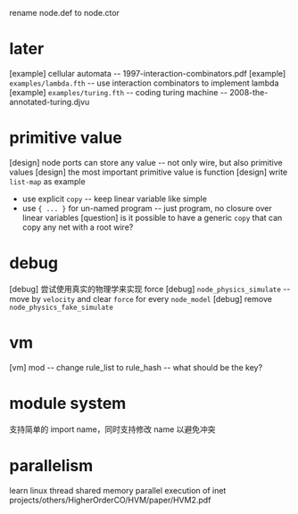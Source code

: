rename node.def to node.ctor

# later

[example] cellular automata -- 1997-interaction-combinators.pdf
[example] `examples/lambda.fth` -- use interaction combinators to implement lambda
[example] `examples/turing.fth` -- coding turing machine -- 2008-the-annotated-turing.djvu

# primitive value

[design] node ports can store any value -- not only wire, but also primitive values
[design] the most important primitive value is function
[design] write `list-map` as example
- use explicit `copy` -- keep linear variable like simple
- use `{ ... }` for un-named program -- just program, no closure over linear variables
[question] is it possible to have a generic `copy` that can copy any net with a root wire?

# debug

[debug] 尝试使用真实的物理学来实现 force
[debug] `node_physics_simulate` -- move by `velocity` and clear `force` for every `node_model`
[debug] remove `node_physics_fake_simulate`

# vm

[vm] mod -- change rule_list to rule_hash -- what should be the key?

# module system

支持简单的 import name，同时支持修改 name 以避免冲突

# parallelism

learn linux thread
shared memory parallel execution of inet
projects/others/HigherOrderCO/HVM/paper/HVM2.pdf
